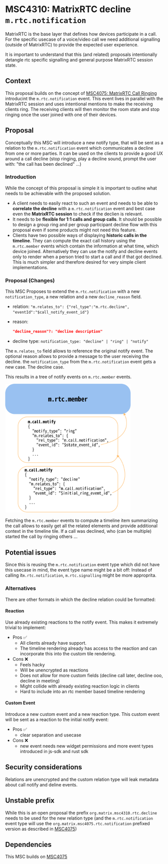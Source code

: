 # MSC4310: MatrixRTC decline `m.rtc.notification`

MatrixRTC is the base layer that defines how devices participate in a call. For the specific
usecase of a voice/video call we need additional signalling (outside of MatrixRTC) to provide
the expected user experience.

It is important to understand that this (and related) proposals intentionally detangle rtc specific
signalling and general purpose MatrixRTC session state.

## Context

This proposal builds on the concept of [MSC4075: MatrixRTC Call Ringing](https://github.com/matrix-org/matrix-spec-proposals/pull/4075)
introducint the `m.rtc.notification` event.
This event lives in parallel with the MatrixRTC session and uses intentional mentions to make the receiving clients ring.
The receiving clients will then monitor the room state and stop ringing once the user joined with one of their devices.

## Proposal

Conceptually this MSC will introduce a new notify type, that will be sent as a relation to the `m.rtc.notification` event
which communicates a decline from one or more parties. It can be used on the clients to provide a good UX around
a call decline (stop ringing, play a decline sound, prompt the user with: "the call has been declined" ...)

### Introduction

While the concept of this proposal is simple it is important to outline what needs to be achievable with
the proposed solution.

- A client needs to easily react to such an event and needs to be able to **correlate the decline** with a
  `m.rtc.notification` event and best case even the **MatrixRTC session** to check if the declien is relevant.
- It needs to be **flexible for 1:1 calls and group calls**. It should be possible to design a group ring
  and per group participant decline flow with this proposal even if some products might not need this feature.
- Clients have two possible ways of displaying **historic calls in the timeline**. They can compute the exact call
  history using the `m.rtc.member` events which contain the information at what time, which device joined.
  Alternatively they can use the notify and decline events only to render when a person tried to start a call
  and if that got declined. This is much simpler and therefore desired for very simple client implementations.

### Proposal (Changes)

This MSC Proposes to extend the `m.rtc.notification` with a new `notification_type`, a new relation and a new `decline_reason`
field.

- relation: `"m.relates_to": {"rel_type":"m.rtc.decline", "eventId":"$call_notify_event_id"}`
- reason:

  ```json
  "decline_reason"?: "decline description"
  ```

- decline type: `notification_type: "decline" | "ring" | "notify"`

The `m.relates_to` field allows to reference the original notify event. The optional reason
allows to provide a message to the user receiving the decline.
the `notification_type` from the `m.rtc.notification` event gets a new case. The decline case.

This results in a tree of notify events on `m.rtc.member` events.

<img src="./4310-matrixRTC-call-decline-realtions.svg" width=400 alt="matrixRTC-call-decline-relations"/>

Fetching the `m.rtc.member` events to compute a timeline item summarizing the call allows to easily get all the
related elements and provide additional context in the timeline tile. If a call was declined, who (can be multiple) started
the call by ringing others ...

## Potential issues

Since this is reusing the `m.rtc.notification` event type which did not have this usecase in mind,
the event type name might be a bit off:
Instead of calling it`m.rtc.notification`, `m.rtc.signalling` might be more approprita.

### Alternatives

There are other formats in which the decline relation could be formatted:

#### Reaction

Use already existing reactions to the notify event. This makes it extremely trivial to implement:

- Pros ✅
  - All clients already have support. 
  - The timeline rendering already has access to the reaction and can incorporate this into the custom tile rendering.
- Cons ❌
  - Feels hacky
  - Will be unencrypted as reactions
  - Does not allow for more custom fields (decline call later, decline ooo, decline in meeting)
  - Might collide with already existing reaction logic in clients
  - Hard to include into an rtc member based timeline rendering

#### Custom Event

Introduce a new custom event and a new reaction type.
This custom event will be sent as a reaction to the initial notify event:

- Pros ✅
  - clear separation and usecase
- Cons ❌
  - new event needs new widget permissions and more event types introduced in js-sdk and rust sdk

## Security considerations

Relations are unencrypted and the custom relation type will leak metadata about call notify and deline events.

## Unstable prefix

While this is an open proposal the prefix `org.matrix.msc4310.rtc.decline` needs to be used for the new relation type
(and the `m.rtc.notification` event type will use the `org.matrix.msc4075.rtc.notification` prefixed version
as described in [MSC4075](https://github.com/matrix-org/matrix-spec-proposals/pull/4075))

## Dependencies

This MSC builds on [MSC4075](https://github.com/matrix-org/matrix-spec-proposals/pull/4075)